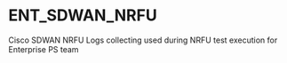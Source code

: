 # ENT_SDWAN_NRFU
Cisco SDWAN NRFU Logs collecting used during NRFU test execution for Enterprise PS team
